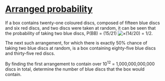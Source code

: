 # [Arranged probability](http://projecteuler.net/problem=100)

If a box contains twenty-one coloured discs, composed of fifteen blue discs and six red discs, and two discs were taken at random, it can be seen that the probability of taking two blue discs, P(BB) = (15/21) ![×](/Volumes/HDD_KS/source/project_euler/vender/bundle/ruby/2.2.0/gems/euler-manager-0.1.1/config/../data/images/symbol_times.gif)(14/20) = 1/2.

The next such arrangement, for which there is exactly 50% chance of taking two blue discs at random, is a box containing eighty-five blue discs and thirty-five red discs.

By finding the first arrangement to contain over 10<sup>12</sup> = 1,000,000,000,000 discs in total, determine the number of blue discs that the box would contain.

